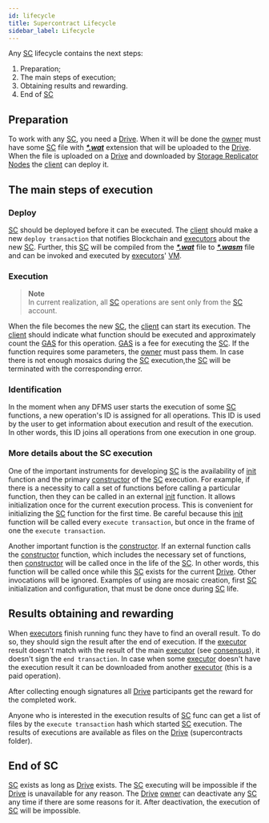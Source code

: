 ```yaml
---
id: lifecycle
title: Supercontract Lifecycle
sidebar_label: Lifecycle
---
```


Any [SC](overview.md) lifecycle contains the next steps:

1. Preparation;
2. The main steps of execution;
3. Obtaining results and rewarding.
4. End of [SC](overview.md)

## Preparation

To work with any [SC](overview.md), you need a [Drive](../drive/overview.md). When it will be done the [owner](../../roles/owner.md) must have some [SC](overview.md) file with [**_\*.wat_**](sc_files.md) extension that will be uploaded to the [Drive](../drive/overview.md). When the file is uploaded on a [Drive](../drive/overview.md) and downloaded by [Storage Replicator Nodes](../../roles/replicator.md) the [client](../../roles/owner.md) can deploy it.

## The main steps of execution

### Deploy

[SC](overview.md) should be deployed before it can be executed. The [client](../../roles/owner.md) should make a new `deploy transaction` that notifies Blockchain and [executors](../../roles/executor.md) about the new [SC](overview.md). Further, this [SC](overview.md) will be compiled from the [**_\*.wat_**](sc_files.md) file to [**_\*.wasm_**](sc_files.md) file and can be invoked and executed by [executors](../../roles/executor.md)' [VM](vm.md).

### Execution

> **Note**\
In current realization, all [SC](overview.md) operations are sent only from the [SC](overview.md) account.

When the file becomes the new [SC](overview.md), the [client](../../roles/owner.md) can start its execution. The [client](../../roles/owner.md) should indicate what function should be executed and approximately count the [GAS](../../getting_started/economy.md#supercontract-units-gas) for this operation. [GAS](../../getting_started/economy.md#supercontract-units-gas) is a fee for executing the [SC](overview.md). If the function requires some parameters, the [owner](../../roles/owner.md) must pass them. In case there is not enough mosaics during the [SC](overview.md) execution,the [SC](overview.md) will be terminated with the corresponding error.

### Identification

In the moment when any DFMS user starts the execution of some [SC](overview.md) functions, a new operation's ID is  assigned for all operations. This ID is used by the user to get information about execution and result of the execution. In other words, this ID joins all operations from one execution in one group.

### More details about the SC execution

One of the important instruments for developing [SC](overview.md) is the availability of [init](https://docs.rs/xpx-supercontracts-sdk/0.2.0/xpx_supercontracts_sdk/utils/fn.init.html) function and the primary [constructor](https://docs.rs/xpx-supercontracts-sdk/0.2.0/xpx_supercontracts_sdk/utils/fn.constructor.html) of the [SC](overview.md) execution.
For example, if there is a necessity to call a set of functions before calling a particular function, then they can be called in an external [init](https://docs.rs/xpx-supercontracts-sdk/0.2.0/xpx_supercontracts_sdk/utils/fn.init.html) function. It allows initialization once for the current execution process. This is convenient for initializing the [SC](overview.md) function for the first time. Be careful because this [init](https://docs.rs/xpx-supercontracts-sdk/0.2.0/xpx_supercontracts_sdk/utils/fn.init.html) function will be called every `execute transaction`, but once in the frame of one the `execute transaction`.

Another important function is the [constructor](https://docs.rs/xpx-supercontracts-sdk/0.2.0/xpx_supercontracts_sdk/utils/fn.constructor.html). If an external function calls the [constructor](https://docs.rs/xpx-supercontracts-sdk/0.2.0/xpx_supercontracts_sdk/utils/fn.constructor.html) function, which includes the necessary set of functions, then [constructor](https://docs.rs/xpx-supercontracts-sdk/0.2.0/xpx_supercontracts_sdk/utils/fn.constructor.html) will be called once in the life of the [SC](overview.md). In other words, this function will be called once while this [SC](overview.md) exists for the current [Drive](../drive/overview.md). Other invocations will be ignored. Examples of using are mosaic creation, first [SC](overview.md) initialization and configuration, that must be done once during [SC](overview.md) life.

## Results obtaining and rewarding

When [executors](../../roles/executor.md) finish running func they have to find an overall result. To do so, they should sign the result after the end of execution. If the [executor](../../roles/executor.md) result doesn't match with the result of the main [executor](../../roles/executor.md) (see [consensus](../../algorithms/consensus.md)), it doesn't sign the `end transaction`. In case when some [executor](../../roles/executor.md) doesn't have the execution result it can be downloaded from another [executor](../../roles/executor.md) (this is a paid operation).

After collecting enough signatures all [Drive](../drive/overview.md) participants get the reward for the completed work.

Anyone who is interested in the execution results of [SC](overview.md) func can get a list of files by the `execute transaction` hash which started [SC](overview.md) execution. The results of executions are available as files on the [Drive](../drive/overview.md) (supercontracts folder).

## End of SC

[SC](overview.md) exists as long as [Drive](../drive/overview.md) exists. The [SC](overview.md) executing will be impossible if the [Drive](../drive/overview.md) is unavailable for any reason.
The [Drive](../drive/overview.md) [owner](../../roles/owner.md) can deactivate any [SC](overview.md) any time if there are some reasons for it. After deactivation, the execution of [SC](overview.md) will be impossible.
